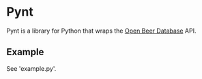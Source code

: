 # Pynt

Pynt is a library for Python that wraps the [Open Beer Database](https://github.com/tristandunn/openbeerdatabase) API. 

## Example

See 'example.py'.

